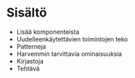 # Sisältö

* Lisää komponenteista
* Uudelleenkäytettävien toimintojen teko
* Patterneja
* Harvemmin tarvittavia ominaisuuksia
* Kirjastoja
* Tehtävä

